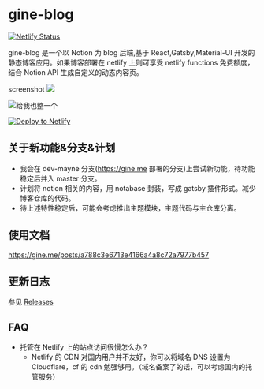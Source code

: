 # gine-blog

[![Netlify Status](https://api.netlify.com/api/v1/badges/c9191dcb-f9c1-4b8c-8ec7-fbca94456c84/deploy-status)](https://app.netlify.com/sites/gine/deploys)

gine-blog 是一个以 Notion 为 blog 后端,基于 React,Gatsby,Material-UI 开发的静态博客应用。如果博客部署在 netlify 上则可享受 netlify functions 免费额度，结合 Notion API 生成自定义的动态内容页。

screenshot
![](https://www.notion.so/image/https%3A%2F%2Fs3-us-west-2.amazonaws.com%2Fsecure.notion-static.com%2F56495b11-eb1f-43b2-bef9-9a84c9822251%2Fs3.png?width=3840)


![给我也整一个](https://www.notion.so/image/https%3A%2F%2Fs3-us-west-2.amazonaws.com%2Fsecure.notion-static.com%2F4ba891b7-e685-40fa-89ee-0b8dd206b8a9%2Fnse-1761695606568594205-852524620.jpg?width=150)

<a href="https://app.netlify.com/start/deploy?repository=https://github.com/mayneyao/gine-blog" target="_blank"><img src="https://www.netlify.com/img/deploy/button.svg" alt="Deploy to Netlify"></a>


## 关于新功能&分支&计划

+ 我会在 dev-mayne 分支(https://gine.me 部署的分支)上尝试新功能，待功能稳定后并入 master 分支。
+ 计划将 notion 相关的内容，用 notabase 封装，写成 gatsby 插件形式。减少博客仓库的代码。
+ 待上述特性稳定后，可能会考虑推出主题模块，主题代码与主仓库分离。

## 使用文档

https://gine.me/posts/a788c3e6713e4166a4a8c72a7977b457

## 更新日志

参见 [Releases](https://github.com/mayneyao/gine-blog/releases)

## FAQ

+ 托管在 Netlify 上的站点访问很慢怎么办？
  + Netlify 的 CDN 对国内用户并不友好，你可以将域名 DNS 设置为 Cloudflare，cf 的 cdn 勉强够用。（域名备案了的话，可以考虑国内的托管服务）


